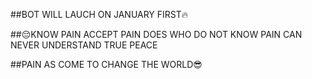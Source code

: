 ##BOT WILL LAUCH ON JANUARY FIRST🔥

##😔KNOW PAIN ACCEPT PAIN DOES WHO DO NOT KNOW PAIN CAN NEVER UNDERSTAND TRUE PEACE 

##PAIN AS COME TO CHANGE THE WORLD😎
